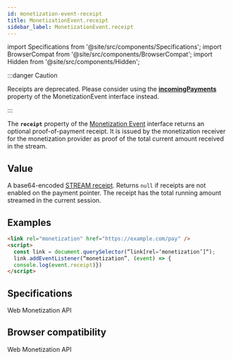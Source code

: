 ```yaml
---
id: monetization-event-receipt
title: MonetizationEvent.receipt
sidebar_label: MonetizationEvent.receipt
---
```


import Specifications from '@site/src/components/Specifications';
import BrowserCompat from '@site/src/components/BrowserCompat';
import Hidden from '@site/src/components/Hidden';

:::danger Caution

Receipts are deprecated. Please consider using the [**incomingPayments**](monetization-event-incoming-payments.md) property of the MonetizationEvent interface instead.

:::

The **`receipt`** property of the [Monetization Event](monetization-event.md) interface returns an optional proof-of-payment receipt. It is issued by the monetization receiver for the monetization provider as proof of the total current amount received in the stream.

## Value

A base64-encoded [STREAM receipt](https://github.com/interledger/rfcs/blob/master/0039-stream-receipts/0039-stream-receipts.md). Returns `null` if receipts are not enabled on the payment pointer. The receipt has the total running amount streamed in the current session.

## Examples

```html
<link rel="monetization" href="https://example.com/pay" />
<script>
  const link = document.querySelector(“link[rel=‘monetization’]“);
  link.addEventListener(“monetization”, (event) => {
  console.log(event.receipt)})
</script>
```

## Specifications

<Specifications link="receipt-attribute">Web Monetization API</Specifications>

## Browser compatibility

<BrowserCompat dataFileName="receipt">Web Monetization API</BrowserCompat>
